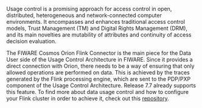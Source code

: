 Usage control is a promising approach for access control in open, distributed, heterogeneous and network-connected
computer environments. It encompasses and enhances traditional access control models, Trust Management (TM) and Digital
Rights Management (DRM), and its main novelties are mutability of attributes and continuity of access decision
evaluation.

The FIWARE Cosmos Orion Flink Connector is the main piece for the Data User side of the Usage Control Architecture in
FIWARE. Since it provides a direct connection with Orion, there needs to be a way of ensuring that only allowed
operations are performed on data. This is achieved by the traces generated by the Flink processing engine, which are
sent to the PDP/PXP component of the Usage Control Architecture. Release 7.7 already supports this feature. To find more
about data usage control and how to configure your Flink cluster in order to achieve it, check out this
[repository](https://github.com/ging/fiware-usage-control).
